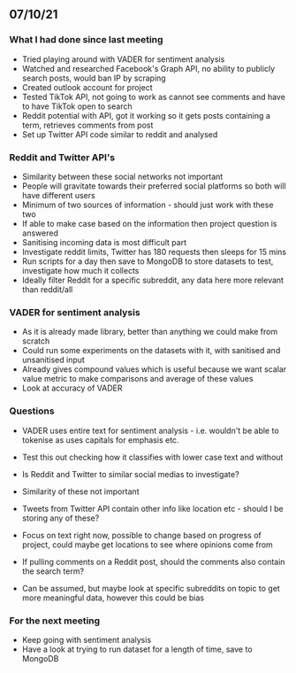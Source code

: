 ## 07/10/21

### What I had done since last meeting
* Tried playing around with VADER for sentiment analysis
* Watched and researched Facebook's Graph API, no ability to publicly search posts, would ban IP by scraping
* Created outlook account for project
* Tested TikTok API, not going to work as cannot see comments and have to have TikTok open to search
* Reddit potential with API, got it working so it gets posts containing a term, retrieves comments from post
* Set up Twitter API code similar to reddit and analysed

### Reddit and Twitter API's
* Similarity between these social networks not important
* People will gravitate towards their preferred social platforms so both will have different users
* Minimum of two sources of information - should just work with these two
* If able to make case based on the information then project question is answered
* Sanitising incoming data is most difficult part
* Investigate reddit limits, Twitter has 180 requests then sleeps for 15 mins
* Run scripts for a day then save to MongoDB to store datasets to test, investigate how much it collects
* Ideally filter Reddit for a specific subreddit, any data here more relevant than reddit/all

### VADER for sentiment analysis
* As it is already made library, better than anything we could make from scratch 
* Could run some experiments on the datasets with it, with sanitised and unsanitised input
* Already gives compound values which is useful because we want scalar value metric to make comparisons and average of these values
* Look at accuracy of VADER

### Questions
* VADER uses entire text for sentiment analysis - i.e. wouldn't be able to tokenise as uses capitals for emphasis etc.
- Test this out checking how it classifies with lower case text and without
* Is Reddit and Twitter to similar social medias to investigate?
- Similarity of these not important 
* Tweets from Twitter API contain other info like location etc - should I be storing any of these?
- Focus on text right now, possible to change based on progress of project, could maybe get locations to see where opinions come from
* If pulling comments on a Reddit post, should the comments also contain the search term?
- Can be assumed, but maybe look at specific subreddits on topic to get more meaningful data, however this could be bias

### For the next meeting
* Keep going with sentiment analysis
* Have a look at trying to run dataset for a length of time, save to MongoDB